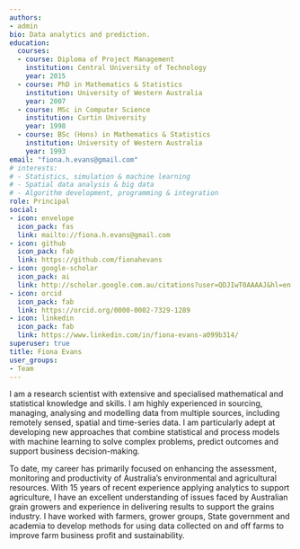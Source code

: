 ```yaml
---
authors:
- admin
bio: Data analytics and prediction.
education:
  courses:
  - course: Diploma of Project Management
    institution: Central University of Technology
    year: 2015
  - course: PhD in Mathematics & Statistics
    institution: University of Western Australia
    year: 2007
  - course: MSc in Computer Science
    institution: Curtin University
    year: 1998
  - course: BSc (Hons) in Mathematics & Statistics
    institution: University of Western Australia
    year: 1993
email: "fiona.h.evans@gmail.com"
# interests:
# - Statistics, simulation & machine learning
# - Spatial data analysis & big data
# - Algorithm development, programming & integration
role: Principal
social:
- icon: envelope
  icon_pack: fas
  link: mailto://fiona.h.evans@gmail.com
- icon: github
  icon_pack: fab
  link: https://github.com/fionahevans
- icon: google-scholar
  icon_pack: ai
  link: http://scholar.google.com.au/citations?user=QDJIwT0AAAAJ&hl=en
- icon: orcid
  icon_pack: fab
  link: https://orcid.org/0000-0002-7329-1289
- icon: linkedin
  icon_pack: fab
  link: https://www.linkedin.com/in/fiona-evans-a099b314/
superuser: true
title: Fiona Evans
user_groups:
- Team
---
```


I am a research scientist with extensive and specialised mathematical and statistical knowledge and skills. I am highly experienced in sourcing, managing, analysing and modelling data from multiple sources, including remotely sensed, spatial and time-series data. I am particularly adept at developing new approaches that combine statistical and process models with machine learning to solve complex problems, predict outcomes and support business decision-making.

To date, my career has primarily focused on enhancing the assessment, monitoring and productivity of Australia’s environmental and agricultural resources. With 15 years of recent experience applying analytics to support agriculture, I have an excellent understanding of issues faced by Australian grain growers and experience in delivering results to support the grains industry. I have worked with farmers, grower groups, State government and academia to develop methods for using data collected on and off farms to improve farm business profit and sustainability. 


 



